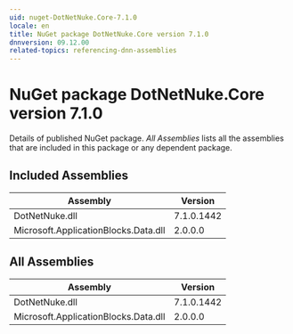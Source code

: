 ```yaml
---
uid: nuget-DotNetNuke.Core-7.1.0
locale: en
title: NuGet package DotNetNuke.Core version 7.1.0
dnnversion: 09.12.00
related-topics: referencing-dnn-assemblies
---
```


# NuGet package DotNetNuke.Core version 7.1.0
Details of published NuGet package.
*All Assemblies* lists all the assemblies that are included in this package or any dependent package.

## Included Assemblies

|Assembly|Version|
|---|---|
|DotNetNuke.dll|7.1.0.1442|
|Microsoft.ApplicationBlocks.Data.dll|2.0.0.0|

## All Assemblies

|Assembly|Version|
|---|---|
|DotNetNuke.dll|7.1.0.1442|
|Microsoft.ApplicationBlocks.Data.dll|2.0.0.0|


